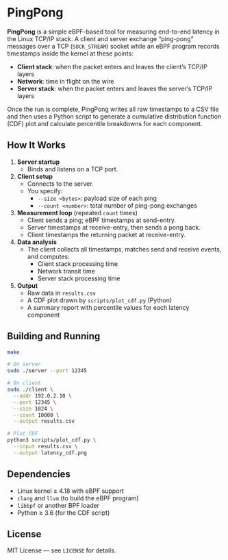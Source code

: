 # PingPong

**PingPong** is a simple eBPF-based tool for measuring end-to-end latency in the Linux TCP/IP stack. A client and server exchange “ping-pong” messages over a TCP (`SOCK_STREAM`) socket while an eBPF program records timestamps inside the kernel at these points:

- **Client stack**: when the packet enters and leaves the client’s TCP/IP layers  
- **Network**: time in flight on the wire  
- **Server stack**: when the packet enters and leaves the server’s TCP/IP layers  

Once the run is complete, PingPong writes all raw timestamps to a CSV file and then uses a Python script to generate a cumulative distribution function (CDF) plot and calculate percentile breakdowns for each component.

## How It Works

1. **Server startup**  
   - Binds and listens on a TCP port.  
2. **Client setup**  
   - Connects to the server.  
   - You specify:
     - `--size <bytes>`: payload size of each ping  
     - `--count <number>`: total number of ping-pong exchanges  
3. **Measurement loop** (repeated `count` times)  
   - Client sends a ping; eBPF timestamps at send-entry.  
   - Server timestamps at receive-entry, then sends a pong back.  
   - Client timestamps the returning packet at receive-entry.  
4. **Data analysis**  
   - The client collects all timestamps, matches send and receive events, and computes:
     - Client stack processing time  
     - Network transit time  
     - Server stack processing time  
5. **Output**  
   - Raw data in `results.csv`  
   - A CDF plot drawn by `scripts/plot_cdf.py` (Python)  
   - A summary report with percentile values for each latency component  

## Building and Running

```bash
make

# On server
sudo ./server --port 12345

# On client
sudo ./client \
  --addr 192.0.2.10 \
  --port 12345 \
  --size 1024 \
  --count 10000 \
  --output results.csv

# Plot CDF
python3 scripts/plot_cdf.py \
  --input results.csv \
  --output latency_cdf.png
```

## Dependencies

- Linux kernel ≥ 4.18 with eBPF support
- `clang` and `llvm` (to build the eBPF program)
- `libbpf` or another BPF loader
- Python ≥ 3.6 (for the CDF script)

## License

MIT License — see `LICENSE` for details.
